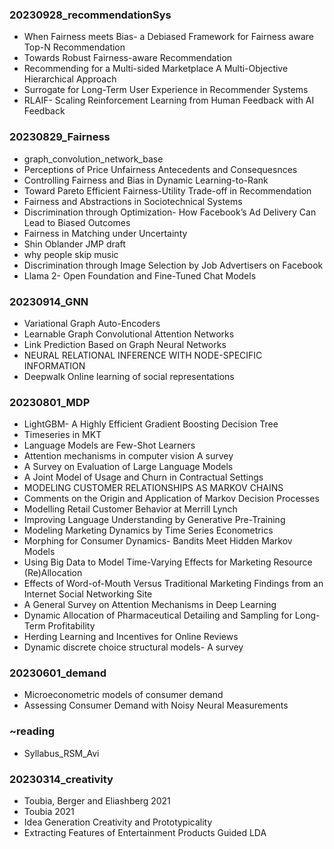 ### 20230928_recommendationSys
- When Fairness meets Bias- a Debiased Framework for Fairness aware Top-N Recommendation
- Towards Robust Fairness-aware Recommendation
- Recommending for a Multi-sided Marketplace A Multi-Objective Hierarchical Approach
- Surrogate for Long-Term User Experience in Recommender Systems
- RLAIF- Scaling Reinforcement Learning from Human Feedback with AI Feedback

### 20230829_Fairness
- graph_convolution_network_base
- Perceptions of Price Unfairness Antecedents and Consequesnces
- Controlling Fairness and Bias in Dynamic Learning-to-Rank
- Toward Pareto Efficient Fairness-Utility Trade-off in Recommendation 
- Fairness and Abstractions in Sociotechnical Systems
- Discrimination through Optimization- How Facebook’s Ad Delivery Can Lead to Biased Outcomes
- Fairness in Matching under Uncertainty
- Shin Oblander JMP draft
- why people skip music
- Discrimination through Image Selection by Job Advertisers on Facebook
- Llama 2- Open Foundation and Fine-Tuned Chat Models

### 20230914_GNN
- Variational Graph Auto-Encoders
- Learnable Graph Convolutional Attention Networks
- Link Prediction Based on Graph Neural Networks
- NEURAL RELATIONAL INFERENCE WITH NODE-SPECIFIC INFORMATION
- Deepwalk Online learning of social representations

### 20230801_MDP
- LightGBM- A Highly Efficient Gradient Boosting Decision Tree
- Timeseries in MKT
- Language Models are Few-Shot Learners
- Attention mechanisms in computer vision A survey
- A Survey on Evaluation of Large Language Models
- A Joint Model of Usage and Churn in Contractual Settings
- MODELING CUSTOMER RELATIONSHIPS AS MARKOV CHAINS
- Comments on the Origin and Application of Markov Decision Processes
- Modelling Retail Customer Behavior at Merrill Lynch
- Improving Language Understanding by Generative Pre-Training
- Modeling Marketing Dynamics by Time Series Econometrics
- Morphing for Consumer Dynamics- Bandits Meet Hidden Markov Models
- Using Big Data to Model Time-Varying Effects for Marketing Resource (Re)Allocation
- Effects of Word-of-Mouth Versus Traditional Marketing Findings from an Internet Social Networking Site
- A General Survey on Attention Mechanisms in Deep Learning
- Dynamic Allocation of Pharmaceutical Detailing and Sampling for Long-Term Profitability
- Herding Learning and Incentives for Online Reviews
- Dynamic discrete choice structural models- A survey

### 20230601_demand
- Microeconometric models of consumer demand
- Assessing Consumer Demand with Noisy Neural Measurements

### ~reading
- Syllabus_RSM_Avi

### 20230314_creativity
- Toubia, Berger and Eliashberg 2021
- Toubia 2021
- Idea Generation Creativity and Prototypicality
- Extracting Features of Entertainment Products Guided LDA

